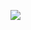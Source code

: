 ![](https://bat.bing.com/action/0?ti=56018282&Ver=2&mid=1eb1958d-bd9d-45e4-b43e-3668353623fb&sid=201ffde0635411ee902411d77b750559&vid=20202bf0635411ee9ac03f2e618b0b9f&vids=0&msclkid=N&pi=0&lg=en-US&sw=800&sh=600&sc=24&nwd=1&tl=Shortform%20%7C%20Act%20Like%20A%20Lady%20Think%20Like%20A%20Man&p=https%3A%2F%2Fwww.shortform.com%2Fapp%2Fbook%2Fact-like-a-lady-think-like-a-man%2Fexercise-gain-clarity-on-your-past-relationships&r=&lt=446&evt=pageLoad&sv=1&rn=564086)
